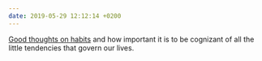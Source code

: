 ```yaml
---
date: 2019-05-29 12:12:14 +0200
---
```


[Good thoughts on habits](https://m.signalvnoise.com/habits-always-form/) and how important it is to be cognizant of all the little tendencies that govern our lives.